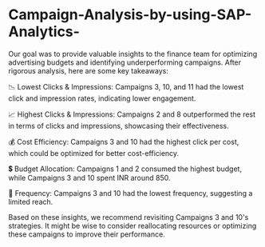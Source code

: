 # Campaign-Analysis-by-using-SAP-Analytics-

Our goal was to provide valuable insights to the finance team for optimizing advertising budgets and identifying underperforming campaigns. After rigorous analysis, here are some key takeaways:

📉 Lowest Clicks & Impressions: Campaigns 3, 10, and 11 had the lowest click and impression rates, indicating lower engagement.

📈 Highest Clicks & Impressions: Campaigns 2 and 8 outperformed the rest in terms of clicks and impressions, showcasing their effectiveness.

💰 Cost Efficiency: Campaigns 3 and 10 had the highest click per cost, which could be optimized for better cost-efficiency.

💲 Budget Allocation: Campaigns 1 and 2 consumed the highest budget, while Campaigns 3 and 10 spent INR around 850.

🔄 Frequency: Campaigns 3 and 10 had the lowest frequency, suggesting a limited reach.

Based on these insights, we recommend revisiting Campaigns 3 and 10's strategies. It might be wise to consider reallocating resources or optimizing these campaigns to improve their performance.
